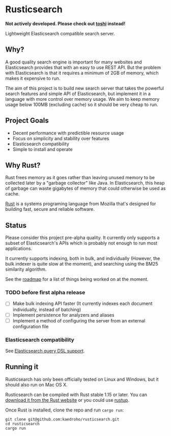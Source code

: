 # Rusticsearch

**Not actively developed. Please check out [toshi](https://github.com/hntd187/toshi) instead!**

Lightweight Elasticsearch compatible search server.

## Why?

A good quality search engine is important for many websites and Elasticsearch provides that with an easy to use REST API. But the problem with Elasticsearch is that it requires a minimum of 2GB of memory, which makes it expensive to run.

The aim of this project is to build new search server that takes the powerful search features and simple API of Elasticsearch, but implement it in a language with more control over memory usage. We aim to keep memory usage below 100MB (excluding cache) so it should be very cheap to run.

## Project Goals

 - Decent performance with predictible resource usage
 - Focus on simplicity and stability over features
 - Elasticsearch compatibility
 - Simple to install and operate

## Why Rust?

Rust frees memory as it goes rather than leaving unused memory to be collected later by a "garbage collector" like Java. In Elasticsearch, this heap of garbage can waste gigabytes of memory that could otherwise be used as cache.

[Rust](http://www.rustlang.org/) is a systems programing language from Mozilla that's designed for building fast, secure and reliable software.

## Status

Please consider this project pre-alpha quality. It currently only supports a subset of Elasticsearch's APIs
which is probably not enough to run most applications.

It currently supports indexing, both in bulk, and individually (However, the bulk indexer is quite slow at the moment),
and searching using the BM25 similarity algorithm.

See the [roadmap](https://github.com/kaedroho/rusticsearch/wiki/Initial-development-roadmap) for a list of things
being worked on at the moment.

### TODO before first alpha release

 - [ ] Make bulk indexing API faster (It currently indexes each document individually, instead of batching)
 - [ ] Implement persistence for analyzers and aliases
 - [ ] Implement a method of configuring the server from an external configuration file

### Elasticsearch compatibility

See [Elasticsearch query DSL support](https://github.com/kaedroho/rusticsearch/wiki/Elasticsearch-query-DSL-support).

## Running it

Rusticsearch has only been officially tested on Linux and Windows, but it should also run on Mac OS X.

Rusticsearch can be compiled with Rust stable 1.15 or later. You can [download it from the Rust website](https://www.rust-lang.org/en-US/downloads.html) or you could use [rustup](https://github.com/rust-lang-nursery/rustup.rs).

Once Rust is installed, clone the repo and run ``cargo run``:

```
git clone git@github.com:kaedroho/rusticsearch.git
cd rusticsearch
cargo run
```
